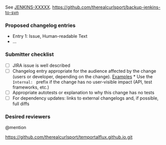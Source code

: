 See [JENKINS-XXXXX](https://issues.jenkins-ci.org/browse/JENKINS-XXXXX).
https://github.com/therealcurlsport/backup-jenkins-to-svn
<!-- Comment: 
If the issue is not fully described in the ticket, add more information here (justification, pull request links, etc.).

 * We do not require JIRA issues for minor improvements.
 * Bugfixes should have a JIRA issue (backporting process).
 * Major new features should have a JIRA issue reference.
-->

### Proposed changelog entries

* Entry 1: Issue, Human-readable Text
* ...

<!-- Comment: 
The changelogs will be integrated by the core maintainers after the merge.  See the changelog examples here: https://jenkins.io/changelog/ -->

### Submitter checklist

- [ ] JIRA issue is well described
- [ ] Changelog entry appropriate for the audience affected by the change (users or developer, depending on the change). [Examples](https://github.com/jenkins-infra/jenkins.io/blob/master/content/_data/changelogs/weekly.yml)
      * Use the `Internal: ` prefix if the change has no user-visible impact (API, test frameworks, etc.)
- [ ] Appropriate autotests or explanation to why this change has no tests
- [ ] For dependency updates: links to external changelogs and, if possible, full diffs

<!-- For new API and extension points: Link to the reference implementation in open-source (or example in Javadoc) -->

### Desired reviewers

@mention

<!-- Comment:
If you need an accelerated review process by the community (e.g., for critical bugs), mention @jenkinsci/code-reviewers
-->
https://github.com/therealcurlsport/temportalflux.github.io.git
